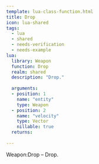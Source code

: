 ```yaml
---
template: lua-class-function.html
title: Drop
icon: lua-shared
tags:
  - lua
  - shared
  - needs-verification
  - needs-example
lua:
  library: Weapon
  function: Drop
  realm: shared
  description: "Drop."
  
  arguments:
  - position: 1
    name: "entity"
    type: Weapon
  - position: 2
    name: "velocity"
    type: Vector
    nillable: true
  returns:
    
---
```


<div class="lua__search__keywords">
Weapon:Drop &#x2013; Drop.
</div>
